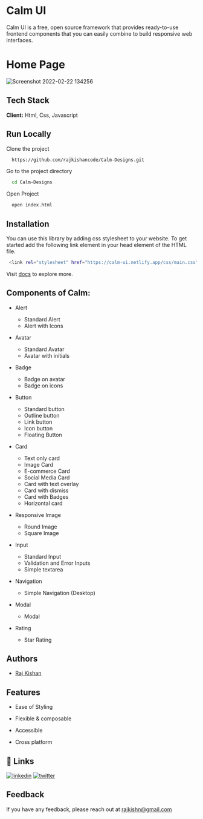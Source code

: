 # Calm UI

Calm UI is a free, open source framework that provides ready-to-use frontend components that you can easily combine to build responsive web interfaces.

# Home Page
![Screenshot 2022-02-22 134256](https://user-images.githubusercontent.com/68591610/155090303-f66ffae2-d253-4954-8f0d-d870f70a29e9.png)


## Tech Stack

**Client:** Html, Css, Javascript

## Run Locally

Clone the project

```bash
  https://github.com/rajkishancode/Calm-Designs.git
```

Go to the project directory

```bash
  cd Calm-Designs

```

Open Project

```bash
  open index.html
```


## Installation

You can use this library by adding css stylesheet to your website. To get started add the following link element in your head element of the HTML file.

```bash
 <link rel="stylesheet" href="https://calm-ui.netlify.app/css/main.css">
```

Visit [docs](https://calm-ui.netlify.app/pages/documentation.html) to explore more.

## Components of Calm:

- Alert

    - Standard Alert
    - Alert with Icons

- Avatar
	- Standard Avatar
	- Avatar with initials


- Badge

	- Badge on avatar
	- Badge on icons

- Button

	- Standard button
	- Outline button
	- Link button
	- Icon button
	- Floating Button

- Card

	- Text only card
	- Image Card
	- E-commerce Card
	- Social Media Card
	- Card with text overlay
	- Card with dismiss
	- Card with Badges
	- Horizontal card

- Responsive Image

	- Round Image
	- Square Image

- Input

	- Standard Input
	- Validation and Error Inputs
	- Simple textarea

- Navigation

	- Simple Navigation (Desktop)

- Modal

	- Modal

- Rating

	- Star Rating


## Authors

- [Raj Kishan](https://github.com/rajkishancode)


## Features

- Ease of Styling

- Flexible & composable

- Accessible

- Cross platform


## 🔗 Links

[![linkedin](https://img.shields.io/badge/linkedin-0A66C2?style=for-the-badge&logo=linkedin&logoColor=white)](https://www.linkedin.com/in/rajkishancode)
[![twitter](https://img.shields.io/badge/twitter-1DA1F2?style=for-the-badge&logo=twitter&logoColor=white)](https://twitter.com/raj_10aug)



## Feedback

If you have any feedback, please reach out at rajkishn@gmail.com


